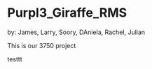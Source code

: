 # Purpl3_Giraffe_RMS

by: James, Larry, Soory, DAniela, Rachel, Julian

This is our 3750 project

testtt
